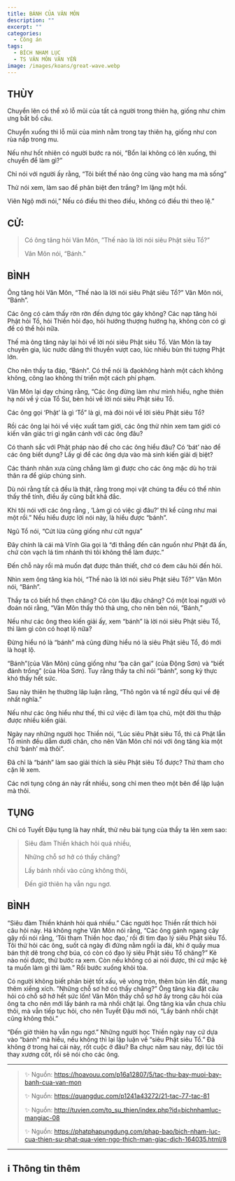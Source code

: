 ```yaml
---
title: BÁNH CỦA VÂN MÔN
description: ""
excerpt: ""
categories:
  - Công án
tags:
  - BÍCH NHAM LỤC
  - TS VÂN MÔN VĂN YỂN
image: /images/koans/great-wave.webp
---
```


## THÙY

Chuyển lên có thể xỏ lỗ mũi của tất cả người trong thiên hạ, giống như chim ưng bắt bồ câu. 

Chuyển xuống thì lỗ mũi của mình nằm trong tay thiên hạ, giống như con rùa nấp trong mu. 

Nếu như hốt nhiên có người bước ra nói, “Bổn lai không có lên xuống, thì chuyển để làm gì?” 

Chỉ nói với người ấy rằng, “Tôi biết thế nào ông cũng vào hang ma mà sống” 

Thử nói xem, làm sao để phân biệt đen trắng? Im lặng một hồi. 

Viên Ngộ mới nói,” Nếu có điều thì theo điều, không có điều thì theo lệ.”

## CỬ:

> Có ông tăng hỏi Vân Môn, ”Thế nào là lời nói siêu Phật siêu Tổ?”
>
> Vân Môn nói, “Bánh.”

## BÌNH

Ông tăng hỏi Vân Môn, “Thế nào là lời nói siêu Phật siêu Tổ?” Vân Môn nói, “Bánh”.

Các ông có cảm thấy rờn rờn đến dựng tóc gáy không? Các nạp tăng hỏi Phật hỏi Tổ, hỏi Thiền hỏi đạo, hỏi hướng thượng hướng hạ, không còn có gì đế có thể hỏi nữa.

Thế mà ông tăng này lại hỏi về lời nói siêu Phật siêu Tổ. Vân Môn là tay chuyên gia, lúc nước dâng thì thuyền vượt cao, lúc nhiều bùn thì tượng Phật lớn.

Cho nên thầy ta đáp, “Bánh”. Có thể nói là đạokhông hành một cách không không, công lao không thí triển một cách phí phạm.

Vân Môn lại dạy chúng rằng, “Các ông đừng làm như mình hiểu, nghe thiên hạ nói về ý của Tổ Sư, bèn hỏi về lời nói siêu Phật siêu Tổ.

Các ông gọi ‘Phật’ là gì ‘Tổ” là gì, mà đòi nói về lời siêu Phật siêu Tổ?

Rồi các ông lại hỏi về việc xuất tam giới, các ông thử nhìn xem tam giới có kiến văn giác tri gì ngăn cánh với các ông đâu?

Có thanh sắc với Phật pháp nào đề cho các ông hiểu đâu? Có ‘bát’ nào để các ông biết dụng? Lấy gì để các ông dựa vào mà sinh kiến giải dị biệt?

Các thánh nhân xưa cũng chẳng làm gì được cho các ông mặc dù họ trải thân ra để giúp chúng sinh.

Dù nói rằng tất cả đều là thật, rằng trong mọi vật chúng ta đều có thể nhìn thấy thể tính, điều ấy cũng bất khả đắc.

Khi tôi nói với các ông rằng , ‘Làm gì có việc gì đâu?’ thì kể cũng như mai một rồi.” Nếu hiểu được lời nói này, là hiểu được “bánh”.

Ngũ Tổ nói, “Cứt lừa cũng giống như cứt ngựa”

Đây chính là cái mà Vĩnh Gia gọi là “đi thẳng đến căn nguồn như Phật đã ấn, chứ còn vạch lá tìm nhánh thì tôi không thể làm được.”

Đến chỗ này rồi mà muốn đạt được thân thiết, chớ có đem câu hỏi đến hỏi.

Nhìn xem ông tăng kia hỏi, “Thế nào là lời nói siêu Phật siêu Tổ?” Vân Môn nói, “Bánh”.

Thầy ta có biết hổ thẹn chăng? Có còn lậu đậu chăng? Có một loại người võ đoán nói rằng, “Vân Môn thấy thỏ thả ưng, cho nên bèn nói, “Bánh,”

Nếu như các ông theo kiến giải ấy, xem “bánh” là lời nói siêu Phật siêu Tổ, thì làm gì còn có hoạt lộ nữa?

Đừng hiểu nó là “bánh” mà cũng đừng hiểu nó là siêu Phật siêu Tổ, đó mới là hoạt lộ.

“Bánh”(của Vân Môn) cũng giống như “ba cân gai” (của Động Sơn) và “biết đánh trống” (của Hòa Sơn). Tuy rằng thầy ta chỉ nói “bánh”, song kỳ thực khó thấy hết sức.

Sau này thiên hẹ thường lâp luận rằng, “Thô ngôn và tế ngữ đều qui về đệ nhất nghĩa.”

Nếu như các ông hiểu như thế, thì cứ việc đi làm tọa chủ, một đời thu thập được nhiều kiến giải.

Ngày nay những người học Thiền nói, “Lúc siêu Phật siêu Tổ, thì cả Phật lẫn Tổ mình đều dẫm dưới chân, cho nên Vân Môn chỉ nói với ông tăng kia một chữ ‘bánh’ mà thôi”.

Đã chỉ là “bánh” làm sao giải thích là siêu Phật siêu Tổ được? Thử tham cho cặn lẽ xem.

Các nơi tụng công án này rất nhiều, song chỉ men theo một bên để lập luận mà thôi.

## TỤNG

Chỉ có Tuyết Đậu tụng là hay nhất, thử nêu bài tụng của thầy ta lên xem sao:

> Siêu đàm Thiền khách hỏi quá nhiều,
>
> Những chỗ sơ hở có thấy chăng?
>
> Lấy bánh nhồi vào cũng không thôi,
>
> Đến giờ thiên hạ vẫn ngu ngơ.

## BÌNH

“Siêu đàm Thiền khánh hỏi quá nhiều.” Các người học Thiền rất thích hỏi câu hỏi này. Há không nghe Vân Môn nói rằng, “Các ông gánh ngang cây gậy rồi nói rằng, ‘Tôi tham Thiền học đạo,’ rồi đi tìm đạo lý siêu Phật siêu Tổ. Tôi thử hỏi các ông, suốt cả ngày đi đứng nằm ngồi ỉa đái, khi ở quầy mua bán thịt dê trong chợ búa, có còn có đạo lý siêu Phật siêu Tổ chăng?” Kẻ nào nói được, thử bước ra xem. Còn nếu không có ai nói được, thì cứ mặc kệ ta muốn làm gì thì làm.” Rồi bước xuống khỏi tòa.

Có người không biết phân biệt tốt xấu, vẽ vòng tròn, thêm bùn lên đất, mang thêm xiềng xích. ”Những chỗ sơ hở có thấy chăng?” Ông tăng kia đặt câu hỏi có chỗ sở hở hết sức lốn! Vân Môn thấy chỗ sơ hở ấy trong câu hỏi của ông ta cho nên mới lấy bánh ra mà nhồi chặt lại. Ông tăng kia vẫn chưa chĩu thôi, mà vẫn tiếp tục hỏi, cho nên Tuyết Đậu mới nói, “Lấy bánh nhồi chặt cũng không thôi.”

“Đến giờ thiên hạ vẫn ngu ngơ.” Những người học Thiền ngày nay cứ dựa vào “bánh” mà hiểu, nếu không thì lại lập luận về “siêu Phật siêu Tổ.” Đã không ở trong hai cái này, rốt cuộc ở đâu? Ba chục năm sau này, đợi lúc tôi thay xương cốt, rồi sẽ nói cho các ông.

<hr class="blog-rule" />

> ✨ Nguồn: https://hoavouu.com/p16a12807/5/tac-thu-bay-muoi-bay-banh-cua-van-mon
>
> ✨ Nguồn: https://quangduc.com/p1241a43272/21-tac-77-tac-81
>
> ✨ Nguồn: http://tuvien.com/to_su_thien/index.php?id=bichnhamluc-mangiac-08
>
> ✨ Nguồn: https://phatphapungdung.com/phap-bao/bich-nham-luc-cua-thien-su-phat-qua-vien-ngo-thich-man-giac-dich-164035.html/8

<hr class="blog-rule" />

## ℹ️ Thông tin thêm

[^1]: ⭐️ <a href="/masters/Yunmen-Wenyan" target="_blank">TS VÂN MÔN VĂN YỂN</a>
